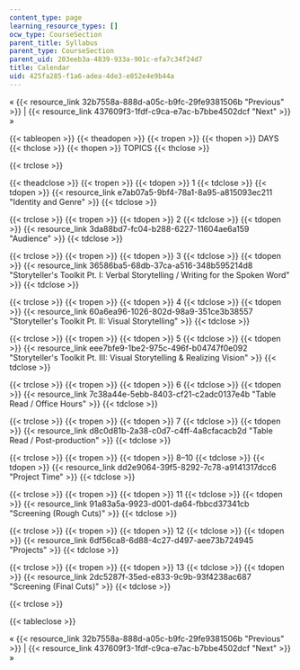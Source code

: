 ```yaml
---
content_type: page
learning_resource_types: []
ocw_type: CourseSection
parent_title: Syllabus
parent_type: CourseSection
parent_uid: 203eeb3a-4839-933a-901c-efa7c34f24d7
title: Calendar
uid: 425fa285-f1a6-adea-4de3-e852e4e9b44a
---
```


« {{< resource_link 32b7558a-888d-a05c-b9fc-29fe9381506b "Previous" >}} | {{< resource_link 437609f3-1fdf-c9ca-e7ac-b7bbe4502dcf "Next" >}} »

{{< tableopen >}}
{{< theadopen >}}
{{< tropen >}}
{{< thopen >}}
DAYS
{{< thclose >}}
{{< thopen >}}
TOPICS
{{< thclose >}}

{{< trclose >}}

{{< theadclose >}}
{{< tropen >}}
{{< tdopen >}}
1
{{< tdclose >}}
{{< tdopen >}}
{{< resource_link e7ab07a5-9bf4-78a1-8a95-a815093ec211 "Identity and Genre" >}}
{{< tdclose >}}

{{< trclose >}}
{{< tropen >}}
{{< tdopen >}}
2
{{< tdclose >}}
{{< tdopen >}}
{{< resource_link 3da88bd7-fc04-b288-6227-11604ae6a159 "Audience" >}}
{{< tdclose >}}

{{< trclose >}}
{{< tropen >}}
{{< tdopen >}}
3
{{< tdclose >}}
{{< tdopen >}}
{{< resource_link 36586ba5-68db-37ca-a516-348b595214d8 "Storyteller's Toolkit Pt. I: Verbal Storytelling / Writing for the Spoken Word" >}}
{{< tdclose >}}

{{< trclose >}}
{{< tropen >}}
{{< tdopen >}}
4
{{< tdclose >}}
{{< tdopen >}}
{{< resource_link 60a6ea96-1026-802d-98a9-351ce3b38557 "Storyteller's Toolkit Pt. II: Visual Storytelling" >}}
{{< tdclose >}}

{{< trclose >}}
{{< tropen >}}
{{< tdopen >}}
5
{{< tdclose >}}
{{< tdopen >}}
{{< resource_link eee7bfe9-1be2-975c-496f-b04747f0e092 "Storyteller's Toolkit Pt. III: Visual Storytelling & Realizing Vision" >}}
{{< tdclose >}}

{{< trclose >}}
{{< tropen >}}
{{< tdopen >}}
6
{{< tdclose >}}
{{< tdopen >}}
{{< resource_link 7c38a44e-5ebb-8403-cf21-c2adc0137e4b "Table Read / Office Hours" >}}
{{< tdclose >}}

{{< trclose >}}
{{< tropen >}}
{{< tdopen >}}
7
{{< tdclose >}}
{{< tdopen >}}
{{< resource_link d8c0d81b-2a38-c0d7-c4ff-4a8cfacacb2d "Table Read / Post-production" >}}
{{< tdclose >}}

{{< trclose >}}
{{< tropen >}}
{{< tdopen >}}
8–10
{{< tdclose >}}
{{< tdopen >}}
{{< resource_link dd2e9064-39f5-8292-7c78-a9141317dcc6 "Project Time" >}}
{{< tdclose >}}

{{< trclose >}}
{{< tropen >}}
{{< tdopen >}}
11
{{< tdclose >}}
{{< tdopen >}}
{{< resource_link 91a83a5a-9923-d001-da64-fbbcd37341cb "Screening (Rough Cuts)" >}}
{{< tdclose >}}

{{< trclose >}}
{{< tropen >}}
{{< tdopen >}}
12
{{< tdclose >}}
{{< tdopen >}}
{{< resource_link 6df56ca8-6d88-4c27-d497-aee73b724945 "Projects" >}}
{{< tdclose >}}

{{< trclose >}}
{{< tropen >}}
{{< tdopen >}}
13
{{< tdclose >}}
{{< tdopen >}}
{{< resource_link 2dc5287f-35ed-e833-9c9b-93f4238ac687 "Screening (Final Cuts)" >}}
{{< tdclose >}}

{{< trclose >}}

{{< tableclose >}}

« {{< resource_link 32b7558a-888d-a05c-b9fc-29fe9381506b "Previous" >}} | {{< resource_link 437609f3-1fdf-c9ca-e7ac-b7bbe4502dcf "Next" >}} »